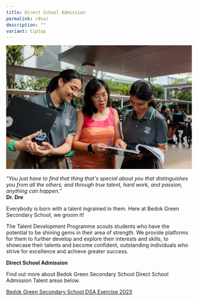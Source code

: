 ```yaml
---
title: Direct School Admission
permalink: /dsa/
description: ""
variant: tiptap
---
```

![](/images/td%202023.jpg)

*“You just have to find that thing that's special about you that distinguishes you from all the others, and through true talent, hard work, and passion, anything can happen.”*<br>**Dr. Dre**

Everybody is born with a talent ingrained in them. Here at Bedok Green Secondary School, we groom it!

The Talent Development Programme scouts students who have the potential to be shining gems in their area of strength. We provide platforms for them to further develop and explore their interests and skills, to showcase their talents and become confident, outstanding individuals who strive for excellence and achieve greater success.

**Direct School Admission**

Find out more about Bedok Green Secondary School Direct School Admission Talent areas below.

[Bedok Green Secondary School DSA Exercise 2023](https://go.gov.sg/bgssdsa2023)